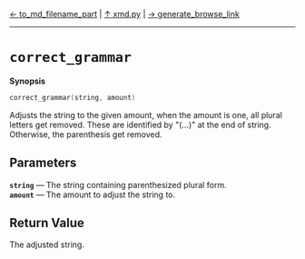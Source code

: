 [&#8592; to_md_filename_part](xmd--to_md_filename_part.md) | [&#8593; xmd.py](xmd.md) | [&#8594; generate_browse_link](xmd--generate_browse_link.md)
***

# `correct_grammar`
**Synopsis**

```cpp
correct_grammar(string, amount)
```

Adjusts the string to the given amount, when the amount is one, all plural letters get removed.
These are identified by "(...)" at the end of string. Otherwise, the parenthesis get removed.


## Parameters
**`string`** &#8213; The string containing parenthesized plural form.  
**`amount`** &#8213; The amount to adjust the string to.  
## Return Value

The adjusted string.


